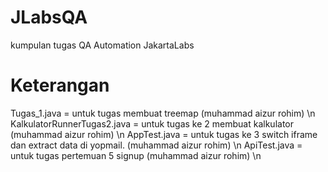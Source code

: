 # JLabsQA
kumpulan tugas QA Automation JakartaLabs

# Keterangan
Tugas_1.java = untuk tugas membuat treemap (muhammad aizur rohim) \n
KalkulatorRunnerTugas2.java = untuk tugas ke 2 membuat kalkulator (muhammad aizur rohim) \n
AppTest.java = untuk tugas ke 3 switch iframe dan extract data di yopmail. (muhammad aizur rohim) \n
ApiTest.java = untuk tugas pertemuan 5 signup (muhammad aizur rohim) \n
